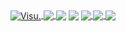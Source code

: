 <a href="https://github.com/Visual917?tab=repositories">
  <img align="center" src="https://github-readme-stats.anuraghazra1.vercel.app/api?username=Visual917&custom_title=Visu :)&show_icons=true&count_private=true&include_all_commits=true&theme=highcontrast" alt="Visu." />
</a>
<a href="https://github.com/Visual917/PS2RPC">
  <img align="center" src="https://github-readme-stats.anuraghazra1.vercel.app/api/pin/?username=Visual917&repo=PS2RPC&theme=highcontrast" />
</a>
<img align="center" src="https://visu.studio/old/gtamoddingcommunity1.png">
<img align="center" src="https://visu.studio/old/ps2developer2.png">
</a>

<a href="https://discord.gg/NF2MGz9">
  <img align="center" src="https://badgen.net/badge/discord/contact?icon=discord&color=001FFF&labelColor=#000000&label=twitter" />
</a>
<a href="https://twitter.com/Visual917">
  <img align="center" src="https://badgen.net/badge/twitter/contact?icon=twitter&color=001FFF&labelColor=#000000&label=twitter" />
</a>
<a href="https://play.google.com/store/apps/dev?id=7337589231316268069">
  <img align="center" src="https://badgen.net/badge/store/contact?icon=googleplay&color=001FFF&labelColor=#000000&label=twitter" />
</a>
